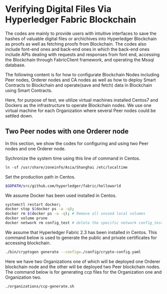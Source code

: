 # Verifying Digital Files Via Hyperledger Fabric Blockchain
The codes are mainly to provide users with intuitive interfaces to save the hashes of valuable digital files or archichives into Hyperledger Blockchain as proofs as well as fetching proofs from Blockchain. The codes also include font-end ones and back-end ones in which the back-end ones include APIs dealing with requests and responses from font end, accessing the Blockchain through FabricClient framework, and operating the Mssql database.

The following content is for how to configurate Blockchain Nodes including Peer nodes, Orderer nodes and CA nodes as well as how to deploy Smart Contracts to Blockchain and operate(save and fetch) data in Blockchain using Smart Contracts.

Here, for purpose of test, we utilize virtual machines installed Centos7 and Dockers as the infrastructure to operate Blockchain nodes. We use one virtual machine for each Organization where several Peer nodes could be settled down.

## Two Peer nodes with one Orderer node
In this section, we show the codes for configuring and using two Peer nodes and one Orderer node.

Sychronize the system time using this line of command in Centos.
```sh
ln -sf /usr/share/zoneinfo/Asia/Shanghai /etc/localtime
```

Set the production path in Centos.
```sh
$GOPATH/src/github.com/hyperledger/fabric/helloworld
```
We assume Docker has been used installed in Centos.
```sh
systemctl restart docker;
docker stop $(docker ps -a -q);
docker rm $(docker ps -a -q); # Remove all unused local volumes
docker volume prune
docker network rm config_test # delete the specific network config_test which is used for communication among blockchain nodes
```
We assume that Hyperledger Fabric 2.3 has been installed in Centos. This command below is used to generate the public and private certificates for accessing blockchain.
```sh
./bin/cryptogen generate --config=./config/crypto-config.yaml
```

Here we have two Organizations one of which will be deployed one Orderer blockchain node and the other will be deployed two Peer blockchain nodes. The command below is for generating ccp files for the Organization one and Organization two.
```sh
./organizations/ccp-generate.sh
```
